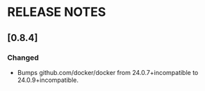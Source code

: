 # RELEASE NOTES

## [0.8.4]

### Changed

- Bumps github.com/docker/docker from 24.0.7+incompatible to 24.0.9+incompatible.
